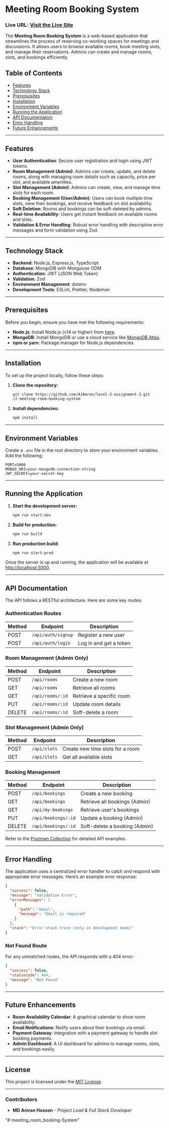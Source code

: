 # Meeting Room Booking System

### Live URL: [Visit the Live Site](https://level-2-assignment-3.onrender.com)

The **Meeting Room Booking System** is a web-based application that streamlines the process of reserving co-working spaces for meetings and discussions. It allows users to browse available rooms, book meeting slots, and manage their reservations. Admins can create and manage rooms, slots, and bookings efficiently.

## Table of Contents

- [Features](#features)
- [Technology Stack](#technology-stack)
- [Prerequisites](#prerequisites)
- [Installation](#installation)
- [Environment Variables](#environment-variables)
- [Running the Application](#running-the-application)
- [API Documentation](#api-documentation)
- [Error Handling](#error-handling)
- [Future Enhancements](#future-enhancements)

---

## Features

- **User Authentication**: Secure user registration and login using JWT tokens.
- **Room Management (Admin)**: Admins can create, update, and delete rooms, along with managing room details such as capacity, price per slot, and available amenities.
- **Slot Management (Admin)**: Admins can create, view, and manage time slots for each room.
- **Booking Management (User/Admin)**: Users can book multiple time slots, view their bookings, and receive feedback on slot availability.
- **Soft Deletion**: Rooms and bookings can be soft-deleted by admins.
- **Real-time Availability**: Users get instant feedback on available rooms and slots.
- **Validation & Error Handling**: Robust error handling with descriptive error messages and form validation using Zod.

---

## Technology Stack

- **Backend**: Node.js, Express.js, TypeScript
- **Database**: MongoDB with Mongoose ODM
- **Authentication**: JWT (JSON Web Token)
- **Validation**: Zod
- **Environment Management**: dotenv
- **Development Tools**: ESLint, Prettier, Nodemon

---

## Prerequisites

Before you begin, ensure you have met the following requirements:

- **Node.js**: Install Node.js (v14 or higher) from [here](https://nodejs.org/).
- **MongoDB**: Install MongoDB or use a cloud service like [MongoDB Atlas](https://www.mongodb.com/cloud/atlas).
- **npm or yarn**: Package manager for Node.js dependencies.

---

## Installation

To set up the project locally, follow these steps:

1. **Clone the repository:**
   ```bash
   git clone https://github.com/AJAmran/level-2-assignment-3.git
   cd meeting-room-booking-system
   ```

2. **Install dependencies:**
   ```bash
   npm install
   ```

---

## Environment Variables

Create a `.env` file in the root directory to store your environment variables. Add the following:

```plaintext
PORT=5000
MONGO_URI=your-mongodb-connection-string
JWT_SECRET=your-secret-key
```

---

## Running the Application

1. **Start the development server:**
   ```bash
   npm run start:dev
   ```

2. **Build for production:**
   ```bash
   npm run build
   ```

3. **Run production build:**
   ```bash
   npm run start:prod
   ```

Once the server is up and running, the application will be available at [http://localhost:5000](http://localhost:5000).

---

## API Documentation

The API follows a RESTful architecture. Here are some key routes:

### Authentication Routes

| Method | Endpoint           | Description                    |
|--------|--------------------|--------------------------------|
| POST   | `/api/auth/signup`  | Register a new user            |
| POST   | `/api/auth/login`   | Log in and get a token         |

### Room Management (Admin Only)

| Method | Endpoint             | Description                      |
|--------|----------------------|----------------------------------|
| POST   | `/api/rooms`         | Create a new room                |
| GET    | `/api/rooms`         | Retrieve all rooms               |
| GET    | `/api/rooms/:id`     | Retrieve a specific room         |
| PUT    | `/api/rooms/:id`     | Update room details              |
| DELETE | `/api/rooms/:id`     | Soft-delete a room               |

### Slot Management (Admin Only)

| Method | Endpoint            | Description                      |
|--------|---------------------|----------------------------------|
| POST   | `/api/slots`        | Create new time slots for a room |
| GET    | `/api/slots`        | Get all available slots          |

### Booking Management

| Method | Endpoint              | Description                    |
|--------|-----------------------|--------------------------------|
| POST   | `/api/bookings`       | Create a new booking           |
| GET    | `/api/bookings`       | Retrieve all bookings (Admin)  |
| GET    | `/api/my-bookings`    | Retrieve user's bookings       |
| PUT    | `/api/bookings/:id`   | Update a booking (Admin)       |
| DELETE | `/api/bookings/:id`   | Soft-delete a booking (Admin)  |

Refer to the [Postman Collection](#) for detailed API examples.

---

## Error Handling

The application uses a centralized error handler to catch and respond with appropriate error messages. Here’s an example error response:

```json
{
  "success": false,
  "message": "Validation Error",
  "errorMessages": [
    {
      "path": "email",
      "message": "Email is required"
    }
  ],
  "stack": "Error stack trace (only in development mode)"
}
```

### Not Found Route

For any unmatched routes, the API responds with a 404 error:

```json
{
  "success": false,
  "statusCode": 404,
  "message": "Not Found"
}
```

---

## Future Enhancements

- **Room Availability Calendar**: A graphical calendar to show room availability.
- **Email Notifications**: Notify users about their bookings via email.
- **Payment Gateway**: Integration with a payment gateway to handle slot booking payments.
- **Admin Dashboard**: A UI dashboard for admins to manage rooms, slots, and bookings easily.

---

## License

This project is licensed under the [MIT License](LICENSE).

---

### Contributors

- **MD Amran Hossen** - *Project Lead & Full Stack Developer*

"# meeting_room_booking-System" 
